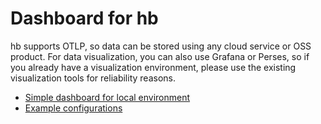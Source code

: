 # Dashboard for hb

hb supports OTLP, so data can be stored using any cloud service or OSS product.
For data visualization, you can also use Grafana or Perses, so if you already have a visualization environment, please use the existing visualization tools for reliability reasons.

- [Simple dashboard for local environment](./simple/README.md)
- [Example configurations](./example/README.md)
